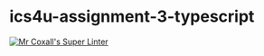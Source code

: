 # ics4u-assignment-3-typescript

[![Mr Coxall's Super Linter](https://github.com/michael-clermont1/ics4u-assignment-3-typescript/actions/workflows/main.yml/badge.svg)](https://github.com/michael-clermont1/ics4u-assignment-3-typescript/actions/workflows/main.yml)
